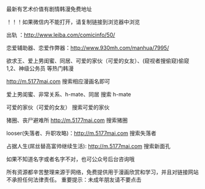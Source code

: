 最新有艺术价值有剧情韩漫免费地址

！！！如果微信内不能打开，请复制链接到浏览器中浏览

出轨 ：http://www.leiba.com/comicinfo/50/ 

恋爱辅助器、恋爱作弊器：http://www.930mh.com/manhua/7995/

欲求王、爱上男闺蜜、同居、可爱的家伙（可爱的女友）、(窥视者搜偷窥)偷窥1,2、神级公务员 等热门韩漫

http://m.5177mai.com  搜索相应漫画名即可

爱上男闺蜜、非常关系、h-mate、同居 搜索 h-mate

可爱的家伙（可爱的女友） 搜索可爱的家伙

猪圈、丧尸避难所 http://m.5177mai.com 搜索猪圈

looser(失落者、升职攻略)：http://m.5177mai.com 搜索失落者

占据人生(屌丝替高富帅继续生活): http://m.5177mai.com 搜索新面孔

如果不知道名字或者名字不对，也可公众号后台咨询哦

所有资源都辛苦整理来源于网络，免费提供用于漫画欣赏和学习，并且对链接网站不承担任何法律责任。
重要提示：未成年朋友请不要点击
